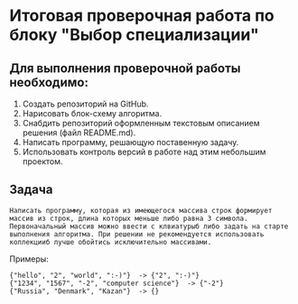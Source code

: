# Итоговая проверочная работа по блоку "Выбор специализации"

## Для выполнения проверочной работы необходимо:
1. Создать репозиторий на GitHub.
2. Нарисовать блок-схему алгоритма.
3. Снабдить репозиторий оформленным текстовым описанием решения (файл README.md).
4. Написать программу, решающую поставенную задачу.
5. Использовать контроль версий в работе над этим небольшим проектом.

## Задача

    Написать программу, которая из имеющегося массива строк формирует массив из строк, длина которых меньше либо равна 3 символа. Первоначальный массив можно ввести с клвиатурыб либо задать на старте выполнения алгоритма. При решении не рекомендуется использовать коллекцииб лучше обойтись исключительно массивами.

Примеры:
~~~
{"hello", "2", "world", ":-)"}  -> {"2", ":-)"}
{"1234", "1567", "-2", "computer science"}  -> {"-2"}
{"Russia", "Denmark", "Kazan"}  -> {}
~~~
